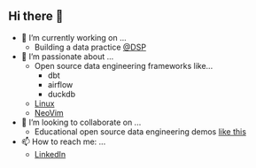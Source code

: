 ## Hi there 👋

- 🔭 I’m currently working on ...
  - Building a data practice [@DSP](https://www.dsp.co.uk/)
- 🌱 I’m passionate about ...
  - Open source data engineering frameworks like...
    - dbt
    - airflow
    - duckdb
  - [Linux](https://github.com/maxestorr/.dotfiles)
  - [NeoVim](https://github.com/maxestorr/mstorr.nvim)
- 👯 I’m looking to collaborate on ...
  - Educational open source data engineering demos [like this](https://github.com/maxestorr/dw-demo)
- 📫 How to reach me: ...
  - [LinkedIn](https://www.linkedin.com/in/maxestorr/)

<!--
**maxestorr/maxestorr** is a ✨ _special_ ✨ repository because its `README.md` (this file) appears on your GitHub profile.

Here are some ideas to get you started:

- 🤔 I’m looking for help with ...
- 💬 Ask me about ...
- 😄 Pronouns: ...
- ⚡ Fun fact: ...
-->

